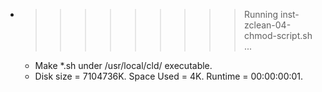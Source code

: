 * >>>>>>>>> Running inst-zclean-04-chmod-script.sh ...
  * Make *.sh under /usr/local/cld/ executable.
  * Disk size = 7104736K. Space Used = 4K. Runtime = 00:00:00:01.
